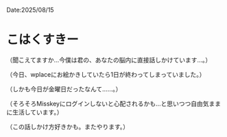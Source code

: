 Date:2025/08/15
# こはくすきー

（聞こえてますか…今僕は君の、あなたの脳内に直接話しかけています…。）

（今日、wplaceにお絵かきしていたら1日が終わってしまっていました。）

（しかも今日が金曜日だったなんて……。）

（そろそろMisskeyにログインしないと心配されるかも…と思いつつ自由気ままに生活しています。）

（この話しかけ方好きかも。またやります。）
